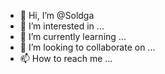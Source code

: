 - 👋 Hi, I’m @Soldga
- 👀 I’m interested in ...
- 🌱 I’m currently learning ...
- 💞️ I’m looking to collaborate on ...
- 📫 How to reach me ...

<!---
Soldga/Soldga is a ✨ special ✨ repository because its `README.md` (this file) appears on your GitHub profile.
You can click the Preview link to take a look at your changes.
--->
